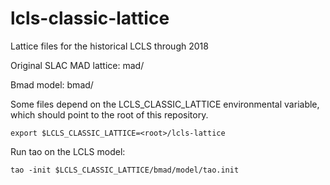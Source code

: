 # lcls-classic-lattice

Lattice files for the historical LCLS through 2018

Original SLAC MAD lattice:
mad/

Bmad model:
bmad/

Some files depend on the LCLS_CLASSIC_LATTICE environmental variable, which should point to the root of this repository.

`export $LCLS_CLASSIC_LATTICE=<root>/lcls-lattice`
  
Run tao on the LCLS model:

`tao -init $LCLS_CLASSIC_LATTICE/bmad/model/tao.init`



  
  


